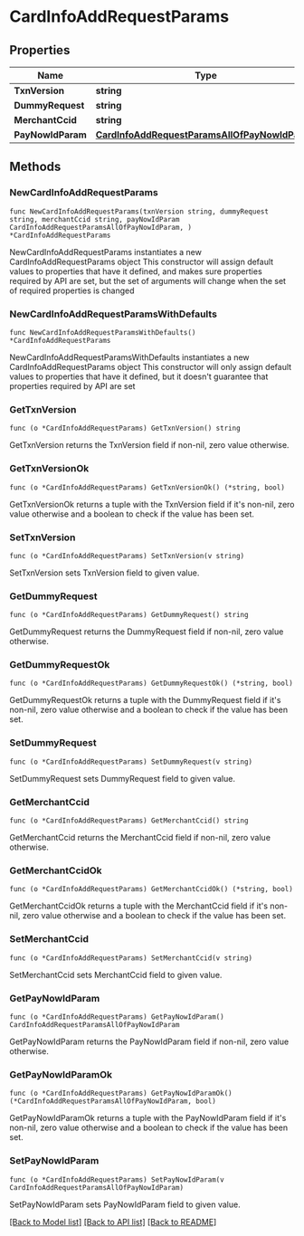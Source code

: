 # CardInfoAddRequestParams

## Properties

Name | Type | Description | Notes
------------ | ------------- | ------------- | -------------
**TxnVersion** | **string** |  | 
**DummyRequest** | **string** |  | 
**MerchantCcid** | **string** |  | 
**PayNowIdParam** | [**CardInfoAddRequestParamsAllOfPayNowIdParam**](CardInfoAddRequestParamsAllOfPayNowIdParam.md) |  | 

## Methods

### NewCardInfoAddRequestParams

`func NewCardInfoAddRequestParams(txnVersion string, dummyRequest string, merchantCcid string, payNowIdParam CardInfoAddRequestParamsAllOfPayNowIdParam, ) *CardInfoAddRequestParams`

NewCardInfoAddRequestParams instantiates a new CardInfoAddRequestParams object
This constructor will assign default values to properties that have it defined,
and makes sure properties required by API are set, but the set of arguments
will change when the set of required properties is changed

### NewCardInfoAddRequestParamsWithDefaults

`func NewCardInfoAddRequestParamsWithDefaults() *CardInfoAddRequestParams`

NewCardInfoAddRequestParamsWithDefaults instantiates a new CardInfoAddRequestParams object
This constructor will only assign default values to properties that have it defined,
but it doesn't guarantee that properties required by API are set

### GetTxnVersion

`func (o *CardInfoAddRequestParams) GetTxnVersion() string`

GetTxnVersion returns the TxnVersion field if non-nil, zero value otherwise.

### GetTxnVersionOk

`func (o *CardInfoAddRequestParams) GetTxnVersionOk() (*string, bool)`

GetTxnVersionOk returns a tuple with the TxnVersion field if it's non-nil, zero value otherwise
and a boolean to check if the value has been set.

### SetTxnVersion

`func (o *CardInfoAddRequestParams) SetTxnVersion(v string)`

SetTxnVersion sets TxnVersion field to given value.


### GetDummyRequest

`func (o *CardInfoAddRequestParams) GetDummyRequest() string`

GetDummyRequest returns the DummyRequest field if non-nil, zero value otherwise.

### GetDummyRequestOk

`func (o *CardInfoAddRequestParams) GetDummyRequestOk() (*string, bool)`

GetDummyRequestOk returns a tuple with the DummyRequest field if it's non-nil, zero value otherwise
and a boolean to check if the value has been set.

### SetDummyRequest

`func (o *CardInfoAddRequestParams) SetDummyRequest(v string)`

SetDummyRequest sets DummyRequest field to given value.


### GetMerchantCcid

`func (o *CardInfoAddRequestParams) GetMerchantCcid() string`

GetMerchantCcid returns the MerchantCcid field if non-nil, zero value otherwise.

### GetMerchantCcidOk

`func (o *CardInfoAddRequestParams) GetMerchantCcidOk() (*string, bool)`

GetMerchantCcidOk returns a tuple with the MerchantCcid field if it's non-nil, zero value otherwise
and a boolean to check if the value has been set.

### SetMerchantCcid

`func (o *CardInfoAddRequestParams) SetMerchantCcid(v string)`

SetMerchantCcid sets MerchantCcid field to given value.


### GetPayNowIdParam

`func (o *CardInfoAddRequestParams) GetPayNowIdParam() CardInfoAddRequestParamsAllOfPayNowIdParam`

GetPayNowIdParam returns the PayNowIdParam field if non-nil, zero value otherwise.

### GetPayNowIdParamOk

`func (o *CardInfoAddRequestParams) GetPayNowIdParamOk() (*CardInfoAddRequestParamsAllOfPayNowIdParam, bool)`

GetPayNowIdParamOk returns a tuple with the PayNowIdParam field if it's non-nil, zero value otherwise
and a boolean to check if the value has been set.

### SetPayNowIdParam

`func (o *CardInfoAddRequestParams) SetPayNowIdParam(v CardInfoAddRequestParamsAllOfPayNowIdParam)`

SetPayNowIdParam sets PayNowIdParam field to given value.



[[Back to Model list]](../README.md#documentation-for-models) [[Back to API list]](../README.md#documentation-for-api-endpoints) [[Back to README]](../README.md)


